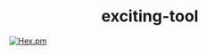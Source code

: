 <h1 align='center'>exciting-tool</h1>

[![Hex.pm](https://img.shields.io/hexpm/l/plug.svg)](https://opensource.org/licenses/Apache-2.0)

